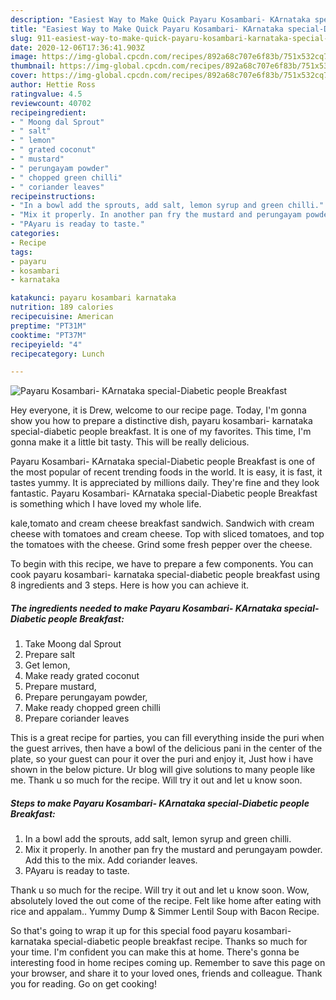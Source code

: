 ```yaml
---
description: "Easiest Way to Make Quick Payaru Kosambari- KArnataka special-Diabetic people Breakfast"
title: "Easiest Way to Make Quick Payaru Kosambari- KArnataka special-Diabetic people Breakfast"
slug: 911-easiest-way-to-make-quick-payaru-kosambari-karnataka-special-diabetic-people-breakfast
date: 2020-12-06T17:36:41.903Z
image: https://img-global.cpcdn.com/recipes/892a68c707e6f83b/751x532cq70/payaru-kosambari-karnataka-special-diabetic-people-breakfast-recipe-main-photo.jpg
thumbnail: https://img-global.cpcdn.com/recipes/892a68c707e6f83b/751x532cq70/payaru-kosambari-karnataka-special-diabetic-people-breakfast-recipe-main-photo.jpg
cover: https://img-global.cpcdn.com/recipes/892a68c707e6f83b/751x532cq70/payaru-kosambari-karnataka-special-diabetic-people-breakfast-recipe-main-photo.jpg
author: Hettie Ross
ratingvalue: 4.5
reviewcount: 40702
recipeingredient:
- " Moong dal Sprout"
- " salt"
- " lemon"
- " grated coconut"
- " mustard"
- " perungayam powder"
- " chopped green chilli"
- " coriander leaves"
recipeinstructions:
- "In a bowl add the sprouts, add salt, lemon syrup and green chilli."
- "Mix it properly. In another pan fry the mustard and perungayam powder. Add this to the mix. Add coriander leaves."
- "PAyaru is readay to taste."
categories:
- Recipe
tags:
- payaru
- kosambari
- karnataka

katakunci: payaru kosambari karnataka 
nutrition: 189 calories
recipecuisine: American
preptime: "PT31M"
cooktime: "PT37M"
recipeyield: "4"
recipecategory: Lunch

---
```



![Payaru Kosambari- KArnataka special-Diabetic people Breakfast](https://img-global.cpcdn.com/recipes/892a68c707e6f83b/751x532cq70/payaru-kosambari-karnataka-special-diabetic-people-breakfast-recipe-main-photo.jpg)

Hey everyone, it is Drew, welcome to our recipe page. Today, I'm gonna show you how to prepare a distinctive dish, payaru kosambari- karnataka special-diabetic people breakfast. It is one of my favorites. This time, I'm gonna make it a little bit tasty. This will be really delicious.

Payaru Kosambari- KArnataka special-Diabetic people Breakfast is one of the most popular of recent trending foods in the world. It is easy, it is fast, it tastes yummy. It is appreciated by millions daily. They're fine and they look fantastic. Payaru Kosambari- KArnataka special-Diabetic people Breakfast is something which I have loved my whole life.

kale,tomato and cream cheese breakfast sandwich. Sandwich with cream cheese with tomatoes and cream cheese. Top with sliced tomatoes, and top the tomatoes with the cheese. Grind some fresh pepper over the cheese.


To begin with this recipe, we have to prepare a few components. You can cook payaru kosambari- karnataka special-diabetic people breakfast using 8 ingredients and 3 steps. Here is how you can achieve it.

<!--inarticleads1-->

##### The ingredients needed to make Payaru Kosambari- KArnataka special-Diabetic people Breakfast:

1. Take  Moong dal Sprout
1. Prepare  salt
1. Get  lemon,
1. Make ready  grated coconut
1. Prepare  mustard,
1. Prepare  perungayam powder,
1. Make ready  chopped green chilli
1. Prepare  coriander leaves


This is a great recipe for parties, you can fill everything inside the puri when the guest arrives, then have a bowl of the delicious pani in the center of the plate, so your guest can pour it over the puri and enjoy it, Just how i have shown in the below picture. Ur blog will give solutions to many people like me. Thank u so much for the recipe. Will try it out and let u know soon. 

<!--inarticleads2-->

##### Steps to make Payaru Kosambari- KArnataka special-Diabetic people Breakfast:

1. In a bowl add the sprouts, add salt, lemon syrup and green chilli.
1. Mix it properly. In another pan fry the mustard and perungayam powder. Add this to the mix. Add coriander leaves.
1. PAyaru is readay to taste.


Thank u so much for the recipe. Will try it out and let u know soon. Wow, absolutely loved the out come of the recipe. Felt like home after eating with rice and appalam.. Yummy Dump &amp; Simmer Lentil Soup with Bacon Recipe. 

So that's going to wrap it up for this special food payaru kosambari- karnataka special-diabetic people breakfast recipe. Thanks so much for your time. I'm confident you can make this at home. There's gonna be interesting food in home recipes coming up. Remember to save this page on your browser, and share it to your loved ones, friends and colleague. Thank you for reading. Go on get cooking!
